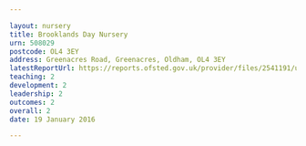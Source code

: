 ```yaml
---

layout: nursery
title: Brooklands Day Nursery
urn: 508029
postcode: OL4 3EY
address: Greenacres Road, Greenacres, Oldham, OL4 3EY
latestReportUrl: https://reports.ofsted.gov.uk/provider/files/2541191/urn/508029.pdf
teaching: 2
development: 2
leadership: 2
outcomes: 2
overall: 2
date: 19 January 2016

---
```


